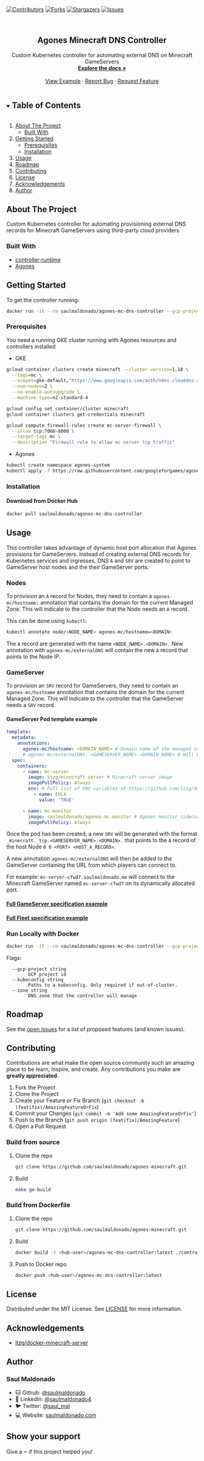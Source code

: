 [![Contributors][contributors-shield]][contributors-url]
[![Forks][forks-shield]][forks-url]
[![Stargazers][stars-shield]][stars-url]
[![Issues][issues-shield]][issues-url]

<br />
<p align="center">
  <h2 align="center">Agones Minecraft DNS Controller</h2>

  <p align="center">
  Custom Kubernetes controller for automating external DNS on Minecraft GameServers
    <br />
    <a href="https://github.com/saulmaldonado/agones-minecraft/tree/main/controller"><strong>Explore the docs »</strong></a>
    <br />
    <br />
    <a href="https://github.com/saulmaldonado/agones-minecraft/tree/main/k8s/agones-mc-dns-controller">View Example</a>
    ·
    <a href="https://github.com/saulmaldonado/agones-minecraft/issues">Report Bug</a>
    ·
    <a href="https://github.com/saulmaldonado/agones-minecraft/issues">Request Feature</a>
  </p>
</p>

<!-- TABLE OF CONTENTS -->
<details open="open">
  <summary><h2 style="display: inline-block">Table of Contents</h2></summary>
  <ol>
    <li>
      <a href="#about-the-project">About The Project</a>
      <ul>
        <li><a href="#built-with">Built With</a></li>
      </ul>
    </li>
    <li>
      <a href="#getting-started">Getting Started</a>
      <ul>
        <li><a href="#prerequisites">Prerequisites</a></li>
        <li><a href="#installation">Installation</a></li>
      </ul>
    </li>
    <li><a href="#usage">Usage</a></li>
    <li><a href="#roadmap">Roadmap</a></li>
    <li><a href="#contributing">Contributing</a></li>
    <li><a href="#license">License</a></li>
    <li><a href="#acknowledgements">Acknowledgements</a></li>
    <li><a href="#author">Author</a></li>
  </ol>
</details>

<!-- ABOUT THE PROJECT -->

## About The Project

Custom Kubernetes controller for automating provisioning external DNS records for Minecraft GameServers using third-party cloud providers

### Built With

- [controller-runtime](https://github.com/Raqbit/mc-pinger)
- [Agones](agones.dev/agones)

<!-- GETTING STARTED -->

## Getting Started

To get the controller running:

```sh
docker run -it --rm saulmaldonado/agones-mc-dns-controller --gcp-project=<PROJECT_ID> --zone=<DNS_MANAGED_ZONE>
```

### Prerequisites

You need a running GKE cluster running with Agones resources and controllers installed

- GKE

```sh
gcloud container clusters create minecraft --cluster-version=1.18 \
  --tags=mc \
  --scopes=gke-default,"https://www.googleapis.com/auth/ndev.clouddns.readwrite" \
  --num-nodes=2 \
  --no-enable-autoupgrade \
  --machine-type=n2-standard-4
```

```sh
gcloud config set container/cluster minecraft
gcloud container clusters get-credentials minecraft
```

```sh
gcloud compute firewall-rules create mc-server-firewall \
  --allow tcp:7000-8000 \
  --target-tags mc \
  --description "Firewall rule to allow mc server tcp traffic"
```

- Agones

```sh
kubectl create namespace agones-system
kubectl apply -f https://raw.githubusercontent.com/googleforgames/agones/release-1.13.0/install/yaml/install.yaml
```

### Installation

#### Download from Docker Hub

```sh
docker pull saulmaldonado/agones-mc-dns-controller
```

<!-- USAGE EXAMPLES -->

## Usage

This controller takes advantage of dynamic host port allocation that Agones provisions for GameServers. Instead of creating external DNS records for Kubernetes services and ingresses, DNS `A` and `SRV` are created to point to GameServer host nodes and the their GameServer ports.

### Nodes

To provision an `A` record for Nodes, they need to contain a `agones-mc/hostname:` annotation that contains the domain for the current Managed Zone. This will indicate to the controller that the Node needs an `A` record.

This can be done using `kubectl`:

```sh
kubectl annotate node/<NODE_NAME> agones-mc/hostname=<DOMAIN>
```

The `A` record are generated with the name `<NODE_NAME>.<DOMAIN>.`
New annotation with `agones-mc/externalDNS` will contain the new `A` record that points to the Node IP.

### GameServer

To provision an `SRV` record for GameServers, they need to contain an `agones-mc/hostname` annotation that contains the domain for the current Managed Zone. This will indicate to the controller that the GameServer needs a `SRV` record.

#### GameServer Pod template example

```yml
template:
  metadata:
    annotations:
      agones-mc/hostname: <DOMAIN_NAME> # Domain name of the managed zone
      # agones-mc/externalDNS: <GAMESERVER_NAME>.<DOMAIN_NAME> # Will be added by the controller
  spec:
    containers:
      - name: mc-server
        image: itzg/minecraft-server # Minecraft server image
        imagePullPolicy: Always
        env: # Full list of ENV variables at https://github.com/itzg/docker-minecraft-server
          - name: EULA
            value: 'TRUE'

      - name: mc-monitor
        image: saulmaldonado/agones-mc-monitor # Agones monitor sidecar
        imagePullPolicy: Always
```

Once the pod has been created, a new `SRV` will be generated with the format `_minecraft._tcp.<GAMESERVER_NAME>.<DOMAIN>.` that points to the `A` record of the host Node `0 0 <PORT> <HOST_A_RECORD>`.

A new annotation `agones-mc/externalDNS` will then be added to the GameServer containing the URL from which players can connect to.

For example: `mc-server-cfwd7.saulmaldonado.me` will connect to the Minecraft GameServer named `mc-server-cfwd7` on its dynamically allocated port.

#### [Full GameServer specification example](../k8s/mc-server.yml)

#### [Full Fleet specification example](../k8s/mc-server-fleet.yml)

### Run Locally with Docker

```sh
docker run -it --rm saulmaldonado/agones-mc-dns-controller --gcp-project=<PROJECT_ID> --zone=<DNS_MANAGED_ZONE> --kubeconfig=<KUBE_CONFIG_PATH>
```

Flags:

```
  --gcp-project string
        GCP project id
  --kubeconfig string
        Paths to a kubeconfig. Only required if out-of-cluster.
  --zone string
        DNS zone that the controller will manage
```

<!-- ROADMAP -->

## Roadmap

See the [open issues](https://github.com/saulmaldonado/agones-minecraft/issues) for a list of proposed features (and known issues).

<!-- CONTRIBUTING -->

## Contributing

Contributions are what make the open source community such an amazing place to be learn, inspire, and create. Any contributions you make are **greatly appreciated**.

1. Fork the Project
2. Clone the Project
3. Create your Feature or Fix Branch (`git checkout -b (feat|fix)/AmazingFeatureOrFix`)
4. Commit your Changes (`git commit -m 'Add some AmazingFeatureOrFix'`)
5. Push to the Branch (`git push origin (feat|fix)/AmazingFeature`)
6. Open a Pull Request

### Build from source

1. Clone the repo

   ```sh
   git clone https://github.com/saulmaldonado/agones-minecraft.git
   ```

2. Build

   ```sh
   make go-build
   ```

### Build from Dockerfile

1. Clone the repo

   ```sh
   git clone https://github.com/saulmaldonado/agones-minecraft.git
   ```

2. Build

   ```sh
   docker build -t <hub-user>/agones-mc-dns-controller:latest ./controller
   ```

3. Push to Docker repo

   ```sh
   docker push <hub-user>/agones-mc-dns-controller:latest
   ```

<!-- LICENSE -->

## License

Distributed under the MIT License. See [LICENSE](./LICENSE) for more information.

<!-- ACKNOWLEDGEMENTS -->

## Acknowledgements

- [itzg/docker-minecraft-server](https://github.com/itzg/docker-minecraft-server)

## Author

### Saul Maldonado

- 🐱 Github: [@saulmaldonado](https://github.com/saulmaldonado)
- 🤝 LinkedIn: [@saulmaldonado4](https://www.linkedin.com/in/saulmaldonado4/)
- 🐦 Twitter: [@saul_mal](https://twitter.com/saul_mal)
- 💻 Website: [saulmaldonado.com](https://saulmaldonado.com/)

## Show your support

Give a ⭐️ if this project helped you!

[contributors-shield]: https://img.shields.io/github/contributors/saulmaldonado/agones-minecraft.svg?style=for-the-badge
[contributors-url]: https://github.com/saulmaldonado/agones-minecraft/graphs/contributors
[forks-shield]: https://img.shields.io/github/forks/saulmaldonado/agones-minecraft.svg?style=for-the-badge
[forks-url]: https://github.com/saulmaldonado/agones-minecraft/network/members
[stars-shield]: https://img.shields.io/github/stars/saulmaldonado/agones-minecraft.svg?style=for-the-badge
[stars-url]: https://github.com/saulmaldonado/agones-minecraft/stargazers
[issues-shield]: https://img.shields.io/github/issues/saulmaldonado/agones-minecraft.svg?style=for-the-badge
[issues-url]: https://github.com/saulmaldonado/agones-minecraft/issues
[license-shield]: https://img.shields.io/github/license/saulmaldonado/agones-minecraft.svg?style=for-the-badge
[license-url]: https://github.com/saulmaldonado/agones-minecraft/blob/master/LICENSE.txt
